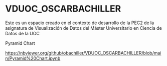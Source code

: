 # VDUOC_OSCARBACHILLER
Este es un espacio creado en el contexto de desarrollo de la PEC2 de la asignatura de Visualización de Datos del Máster Universitario en Ciencia de Datos de la UOC


Pyramid Chart

https://nbviewer.org/github/obachiller/VDUOC_OSCARBACHILLER/blob/main/Pyramid%20Chart.ipynb
